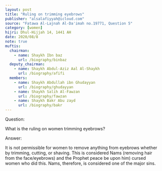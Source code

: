 ```yaml
---
layout: post
title: "Ruling on trimming eyebrows"
publisher: "alsalafiyyah@icloud.com"
source: "Fatawa Al-Lajnah Al-Da'imah no.19771, Question 5"
category: [women]
hijri: Dhul-Hijjah 14, 1441 AH
date: 2020/08/8
note: true
muftis:
  chairman: 
    - name: Shaykh Ibn baz
      url: /biography/binbaz
  deputy_chairman:
    - name: Shaykh Abdul-Aziz Aal Al-Shaykh
      url: /biography/afifi
  members: 
    - name: Shaykh Abdullah ibn Ghudayyan
      url: /biography/ghudayyan
    - name: Shaykh Salih Al-Fawzan
      url: /biography/fawzan
    - name: Shaykh Bakr Abu zayd
      url: /biography/bakr
---
```


Question: 

What is the ruling on women trimming eyebrows?

Answer: 

It is not permissible for women to remove anything from eyebrows whether by trimming, cutting, or shaving. This is considered Nams (removing hair from the face/eyebrows) and the Prophet peace be upon him) cursed women who did this. Nams, therefore, is considered one of the major sins. 
